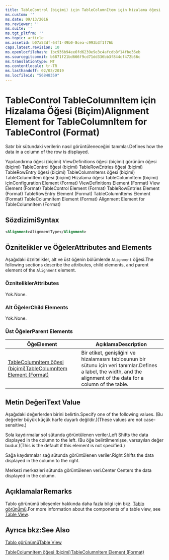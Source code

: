 ```yaml
---
title: TableControl (biçimi) için TableColumnItem için hizalama öğesi | Microsoft Docs
ms.custom: ''
ms.date: 09/13/2016
ms.reviewer: ''
ms.suite: ''
ms.tgt_pltfrm: ''
ms.topic: article
ms.assetid: b07a53df-64f1-49b0-8cea-c993b3f1f76b
caps.latest.revision: 10
ms.openlocfilehash: 1bc936b94ee6fd6239e9e3c4afcdb8f14fbe36eb
ms.sourcegitcommit: b6871f21bd666f9cd71dd336bb3f844cf472b56c
ms.translationtype: MT
ms.contentlocale: tr-TR
ms.lasthandoff: 02/03/2019
ms.locfileid: "56848359"
---
```

# <a name="alignment-element-for-tablecolumnitem-for-tablecontrol-format"></a><span data-ttu-id="11928-102">TableControl TableColumnItem için Hizalama Öğesi (Biçim)</span><span class="sxs-lookup"><span data-stu-id="11928-102">Alignment Element for TableColumnItem for TableControl (Format)</span></span>

<span data-ttu-id="11928-103">Satır bir sütundaki verilerin nasıl görüntüleneceğini tanımlar.</span><span class="sxs-lookup"><span data-stu-id="11928-103">Defines how the data in a column of the row is displayed.</span></span>

<span data-ttu-id="11928-104">Yapılandırma öğesi (biçimi) ViewDefinitions öğesi (biçimi) görünüm öğesi (biçimi) TableControl öğesi (biçimi) TableRowEntries öğesi (biçimi) TableRowEntry öğesi (biçimi) TableColumnItems öğesi (biçimi) TableColumnItem öğesi (biçimi) Hizalama öğesi TableColumnItem (biçimi) için</span><span class="sxs-lookup"><span data-stu-id="11928-104">Configuration Element (Format) ViewDefinitions Element (Format) View Element (Format) TableControl Element (Format) TableRowEntries Element (Format) TableRowEntry Element (Format) TableColumnItems Element (Format) TableColumnItem Element (Format) Alignment Element for TableColumnItem (Format)</span></span>

## <a name="syntax"></a><span data-ttu-id="11928-105">Sözdizimi</span><span class="sxs-lookup"><span data-stu-id="11928-105">Syntax</span></span>

```xml
<Alignment>AlignmentType</Alignment>
```

## <a name="attributes-and-elements"></a><span data-ttu-id="11928-106">Öznitelikler ve Öğeler</span><span class="sxs-lookup"><span data-stu-id="11928-106">Attributes and Elements</span></span>

<span data-ttu-id="11928-107">Aşağıdaki öznitelikler, alt ve üst öğenin bölümlerde `Alignment` öğesi.</span><span class="sxs-lookup"><span data-stu-id="11928-107">The following sections describe the attributes, child elements, and parent element of the `Alignment` element.</span></span>

### <a name="attributes"></a><span data-ttu-id="11928-108">Öznitelikler</span><span class="sxs-lookup"><span data-stu-id="11928-108">Attributes</span></span>

<span data-ttu-id="11928-109">Yok.</span><span class="sxs-lookup"><span data-stu-id="11928-109">None.</span></span>

### <a name="child-elements"></a><span data-ttu-id="11928-110">Alt Öğeler</span><span class="sxs-lookup"><span data-stu-id="11928-110">Child Elements</span></span>

<span data-ttu-id="11928-111">Yok.</span><span class="sxs-lookup"><span data-stu-id="11928-111">None.</span></span>

### <a name="parent-elements"></a><span data-ttu-id="11928-112">Üst Öğeler</span><span class="sxs-lookup"><span data-stu-id="11928-112">Parent Elements</span></span>

|<span data-ttu-id="11928-113">Öğe</span><span class="sxs-lookup"><span data-stu-id="11928-113">Element</span></span>|<span data-ttu-id="11928-114">Açıklama</span><span class="sxs-lookup"><span data-stu-id="11928-114">Description</span></span>|
|-------------|-----------------|
|[<span data-ttu-id="11928-115">TableColumnItem öğesi (biçimi)</span><span class="sxs-lookup"><span data-stu-id="11928-115">TableColumnItem Element (Format)</span></span>](./tablecolumnitem-element-for-tablecolumnitems-for-tablecontrol-format.md)|<span data-ttu-id="11928-116">Bir etiket, genişliğini ve hizalamasını tablosunun bir sütunu için veri tanımlar.</span><span class="sxs-lookup"><span data-stu-id="11928-116">Defines a label, the width, and the alignment of the data for a column of the table.</span></span>|

## <a name="text-value"></a><span data-ttu-id="11928-117">Metin Değeri</span><span class="sxs-lookup"><span data-stu-id="11928-117">Text Value</span></span>

<span data-ttu-id="11928-118">Aşağıdaki değerlerden birini belirtin.</span><span class="sxs-lookup"><span data-stu-id="11928-118">Specify one of the following values.</span></span> <span data-ttu-id="11928-119">(Bu değerler büyük küçük harfe duyarlı değildir.)</span><span class="sxs-lookup"><span data-stu-id="11928-119">(These values are not case-sensitive.)</span></span>

<span data-ttu-id="11928-120">Sola kaydırmalar sol sütunda görüntülenen veriler.</span><span class="sxs-lookup"><span data-stu-id="11928-120">Left Shifts the data displayed in the column to the left.</span></span> <span data-ttu-id="11928-121">(Bu öğe belirtilmemişse, varsayılan değer budur.)</span><span class="sxs-lookup"><span data-stu-id="11928-121">(This is the default if this element is not specified.)</span></span>

<span data-ttu-id="11928-122">Sağa kaydırmalar sağ sütunda görüntülenen veriler.</span><span class="sxs-lookup"><span data-stu-id="11928-122">Right Shifts the data displayed in the column to the right.</span></span>

<span data-ttu-id="11928-123">Merkezi merkezleri sütunda görüntülenen veri.</span><span class="sxs-lookup"><span data-stu-id="11928-123">Center Centers the data displayed in the column.</span></span>

## <a name="remarks"></a><span data-ttu-id="11928-124">Açıklamalar</span><span class="sxs-lookup"><span data-stu-id="11928-124">Remarks</span></span>

<span data-ttu-id="11928-125">Tablo görünümü bileşenler hakkında daha fazla bilgi için bkz. [Tablo görünümü](./creating-a-table-view.md).</span><span class="sxs-lookup"><span data-stu-id="11928-125">For more information about the components of a table view, see [Table View](./creating-a-table-view.md).</span></span>

## <a name="see-also"></a><span data-ttu-id="11928-126">Ayrıca bkz:</span><span class="sxs-lookup"><span data-stu-id="11928-126">See Also</span></span>

[<span data-ttu-id="11928-127">Tablo görünümü</span><span class="sxs-lookup"><span data-stu-id="11928-127">Table View</span></span>](./creating-a-table-view.md)

[<span data-ttu-id="11928-128">TableColumnItem öğesi (biçimi)</span><span class="sxs-lookup"><span data-stu-id="11928-128">TableColumnItem Element (Format)</span></span>](./tablecolumnitem-element-for-tablecolumnitems-for-tablecontrol-format.md)
